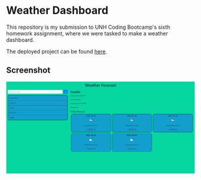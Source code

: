 # Weather Dashboard

This repository is my submission to UNH Coding Bootcamp's sixth homework assignment, where we were tasked to make a weather dashboard.

The deployed project can be found [here](https://thetiiiim.github.io/weather-dashboard/).

## Screenshot

![screenshot.png](https://github.com/TheTiiiim/weather-dashboard/blob/main/assets/images/screenshot.png?raw=true)